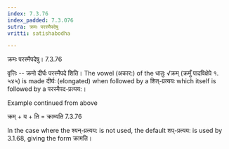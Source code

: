 ```yaml
---
index: 7.3.76
index_padded: 7.3.076
sutra: क्रमः परस्मैपदेषु
vritti: satishabodha

---
```

 क्रमः परस्मैपदेषु। 7.3.76 


वृत्तिः -- क्रमो दीर्घः परस्मैपदे शिति। The vowel (अकार:) of the धातुः √क्रम् (क्रमुँ पादविक्षेपे १. ५४५) is made दीर्घः (elongated) when followed by a शित्-प्रत्ययः which itself is followed by a परस्मैपद-प्रत्यय:। 


Example continued from above 

क्रम् + य + ति = क्राम्यति 7.3.76 


In the case where the श्यन्-प्रत्यय: is not used, the default शप्-प्रत्यय: is used by 3.1.68, giving the form क्रामति। 